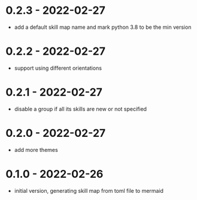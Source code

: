 # 0.2.3 - 2022-02-27
* add a default skill map name and mark python 3.8 to be the min version
# 0.2.2 - 2022-02-27
* support using different orientations
# 0.2.1 - 2022-02-27
* disable a group if all its skills are new or not specified
# 0.2.0 - 2022-02-27
* add more themes
# 0.1.0 - 2022-02-26
* initial version, generating skill map from toml file to mermaid